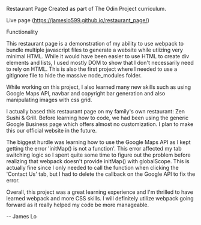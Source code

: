 Restaurant Page Created as part of The Odin Project curriculum.

Live page (https://jameslo599.github.io/restaurant_page/)

Functionality

This restaurant page is a demonstration of my ability to use webpack to bundle multiple javascript files to generate a website while utiizing very minimal HTML. While it would have been easier to use HTML to create div elements and lists, I used mostly DOM to show that I don't necessarily need to rely on HTML. This is also the first project where I needed to use a gitignore file to hide the massive node_modules folder. 

While working on this project, I also learned many new skills such as using Google Maps API, navbar and copyright bar generation and also manipulating images with css grid.

I actually based this restaurant page on my family's own restaurant: Zen Sushi & Grill. Before learning how to code, we had been using the generic Google Business page which offers almost no customization. I plan to make this our official website in the future. 

The biggest hurdle was learning how to use the Google Maps API as I kept getting the error 'initMap() is not a function'. This error affected my tab switching logic so I spent quite some time to figure out the problem before realizing that webpack doesn't provide initMap() with globalScope. This is actually fine since I only needed to call the function when clicking the 'Contact Us' tab, but I had to delete the callback on the Google API to fix the error. 

Overall, this project was a great learning experience and I'm thrilled to have learned webpack and more CSS skills. I will definitely utilize webpack going forward as it really helped my code be more manageable.

-- James Lo
